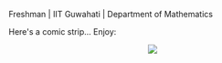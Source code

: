 Freshman | IIT Guwahati | Department of Mathematics

Here's a comic strip... Enjoy:

<!--START_SECTION:comicstrip-->
<p align="center">
 <a href="https://xkcd.com/">
 <img src="https://imgs.xkcd.com/comics/cuisine.png" />
</a>
</p>
<!--END_SECTION:comicstrip-->
